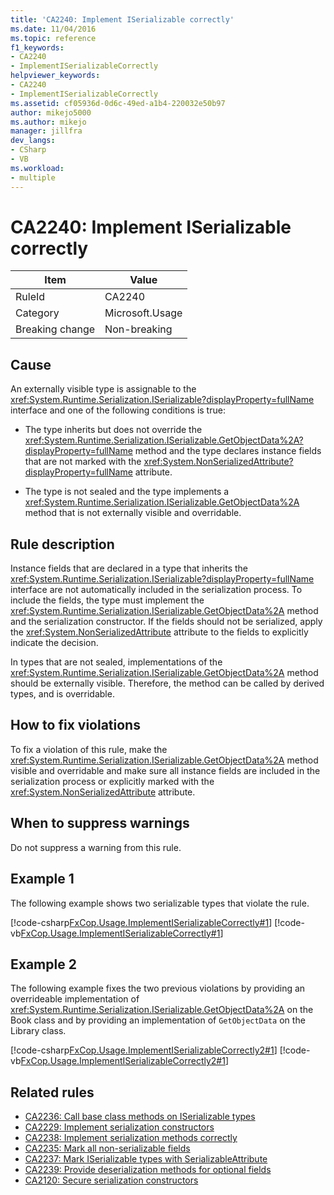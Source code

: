 ```yaml
---
title: 'CA2240: Implement ISerializable correctly'
ms.date: 11/04/2016
ms.topic: reference
f1_keywords:
- CA2240
- ImplementISerializableCorrectly
helpviewer_keywords:
- CA2240
- ImplementISerializableCorrectly
ms.assetid: cf05936d-0d6c-49ed-a1b4-220032e50b97
author: mikejo5000
ms.author: mikejo
manager: jillfra
dev_langs:
- CSharp
- VB
ms.workload:
- multiple
---
```

# CA2240: Implement ISerializable correctly

|Item|Value|
|-|-|
|RuleId|CA2240|
|Category|Microsoft.Usage|
|Breaking change|Non-breaking|

## Cause

An externally visible type is assignable to the <xref:System.Runtime.Serialization.ISerializable?displayProperty=fullName> interface and one of the following conditions is true:

- The type inherits but does not override the <xref:System.Runtime.Serialization.ISerializable.GetObjectData%2A?displayProperty=fullName> method and the type declares instance fields that are not marked with the <xref:System.NonSerializedAttribute?displayProperty=fullName> attribute.

- The type is not sealed and the type implements a <xref:System.Runtime.Serialization.ISerializable.GetObjectData%2A> method that is not externally visible and overridable.

## Rule description
Instance fields that are declared in a type that inherits the <xref:System.Runtime.Serialization.ISerializable?displayProperty=fullName> interface are not automatically included in the serialization process. To include the fields, the type must implement the <xref:System.Runtime.Serialization.ISerializable.GetObjectData%2A> method and the serialization constructor. If the fields should not be serialized, apply the <xref:System.NonSerializedAttribute> attribute to the fields to explicitly indicate the decision.

In types that are not sealed, implementations of the <xref:System.Runtime.Serialization.ISerializable.GetObjectData%2A> method should be externally visible. Therefore, the method can be called by derived types, and is overridable.

## How to fix violations
To fix a violation of this rule, make the <xref:System.Runtime.Serialization.ISerializable.GetObjectData%2A> method visible and overridable and make sure all instance fields are included in the serialization process or explicitly marked with the <xref:System.NonSerializedAttribute> attribute.

## When to suppress warnings
Do not suppress a warning from this rule.

## Example 1
The following example shows two serializable types that violate the rule.

[!code-csharp[FxCop.Usage.ImplementISerializableCorrectly#1](../code-quality/codesnippet/CSharp/ca2240-implement-iserializable-correctly_1.cs)]
[!code-vb[FxCop.Usage.ImplementISerializableCorrectly#1](../code-quality/codesnippet/VisualBasic/ca2240-implement-iserializable-correctly_1.vb)]

## Example 2
The following example fixes the two previous violations by providing an overrideable implementation of <xref:System.Runtime.Serialization.ISerializable.GetObjectData%2A> on the Book class and by providing an implementation of `GetObjectData` on the Library class.

[!code-csharp[FxCop.Usage.ImplementISerializableCorrectly2#1](../code-quality/codesnippet/CSharp/ca2240-implement-iserializable-correctly_2.cs)]
[!code-vb[FxCop.Usage.ImplementISerializableCorrectly2#1](../code-quality/codesnippet/VisualBasic/ca2240-implement-iserializable-correctly_2.vb)]

## Related rules

- [CA2236: Call base class methods on ISerializable types](../code-quality/ca2236.md)
- [CA2229: Implement serialization constructors](/dotnet/fundamentals/code-analysis/quality-rules/ca2229)
- [CA2238: Implement serialization methods correctly](../code-quality/ca2238.md)
- [CA2235: Mark all non-serializable fields](/dotnet/fundamentals/code-analysis/quality-rules/ca2235)
- [CA2237: Mark ISerializable types with SerializableAttribute](/dotnet/fundamentals/code-analysis/quality-rules/ca2237)
- [CA2239: Provide deserialization methods for optional fields](../code-quality/ca2239.md)
- [CA2120: Secure serialization constructors](../code-quality/ca2120.md)
